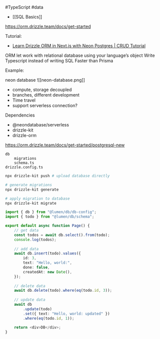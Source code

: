 #TypeScript #data 

- [[SQL Basics]]

https://orm.drizzle.team/docs/get-started

Tutorial:
- [Learn Drizzle ORM in Next.js with Neon Postgres | CRUD Tutorial](https://youtu.be/Tfc5LfHSGmE?si=U7oPO9T8UK1RqIFs)

ORM let work with relational database using your language’s object
Write Typescript instead of writing SQL
Faster than Prisma

Example:

neon database
![[neon-database.png]]

- compute, storage decoupled
- branches, different development
- Time travel
- support serverless connection?

Dependencies
+ @neondatabase/serverless
+ drizzle-kit
+ drizzle-orm

https://orm.drizzle.team/docs/get-started/postgresql-new
```
db
	migrations
	schema.ts
drizzle.config.ts
```

```sh
npx drizzle-kit push # upload database directly

# generate migrations
npx drizzle-kit generate 

# apply migration to database
npx drizzle-kit migrate
```

``` ts
import { db } from "@lumen/db/db-config";
import { todo } from "@lumen/db/schema";

export default async function Page() {
	// get data
	const todos = await db.select().from(todo);
	console.log(todos);
	
	// add data
	await db.insert(todo).values({
		id: 3,
		text: "Hello, world:",
		done: false,
		createdAt: new Date(),
	});
	
	// delete data
	await db.delete(todo).where(eq(todo.id, 3));
	
	// update data
	await db
		.update(todo)
		.set({ text: "Hello, world: updated" })
		.where(eq(todo.id, 1));
	
	return <div>DB</div>;
}
```